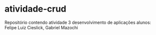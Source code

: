 # atividade-crud
 Repositório contendo atividade 3 desenvolvimento de aplicações alunos: Felipe Luiz Cieslick, Gabriel Mazochi
